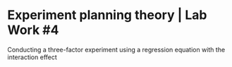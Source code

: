 # Experiment planning theory | Lab Work #4
Conducting a three-factor experiment using a regression equation with the interaction effect
